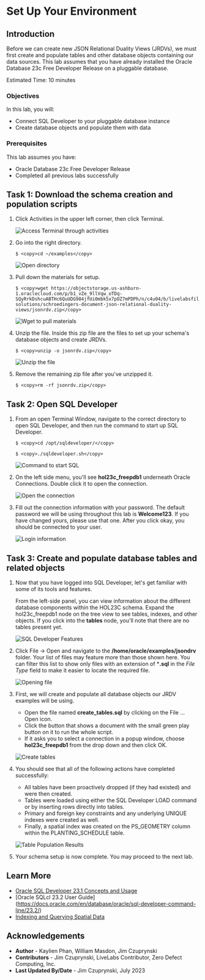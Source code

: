 # Set Up Your Environment

## Introduction

Before we can create new JSON Relational Duality Views (JRDVs), we must first create and populate tables and other database objects containing our data sources. This lab assumes that you have already installed the Oracle Database 23c Free Developer Release on a pluggable database.
<!--and have started ORDS-->

Estimated Time: 10 minutes

### Objectives

In this lab, you will:

- Connect SQL Developer to your pluggable database instance
- Create database objects and populate them with data

### Prerequisites

This lab assumes you have:
- Oracle Database 23c Free Developer Release
- Completed all previous labs successfully

## Task 1: Download the schema creation and population scripts

1. Click Activities in the upper left corner, then click Terminal.

    <!-- Select File -> New Tab since ORDS is running in your current Terminal tab.-->

    ![Access Terminal through activities](images/activities-terminal.png)

2. Go into the right directory.

    ```
    $ <copy>cd ~/examples</copy>
    ```

    ![Open directory](images/directory.png)

3. Pull down the materials for setup.

    ```
    $ <copy>wget https://objectstorage.us-ashburn-1.oraclecloud.com/p/b1_vZe_9llVqw_oTDq-SQyRrkDshcuABTHc6QuUDG984jfUi0mbk5x7pOZ7mPDPh/n/c4u04/b/livelabsfiles/o/partner-solutions/schroedingers-document-json-relational-duality-views/jsonrdv.zip</copy>
    ```

    ![Wget to pull materials](images/material-pulldown-setup.png)

4. Unzip the file. Inside this zip file are the files to set up your schema's database objects and create JRDVs.

    ```
    $ <copy>unzip -o jsonrdv.zip</copy>
    ```

    ![Unzip the file](images/unzip-file.png)

5. Remove the remaining zip file after you've unzipped it.

    ```
    $ <copy>rm -rf jsonrdv.zip</copy>
    ```

    <!-- ![Remaining zip file removed](images/remove-zip.png) -->

## Task 2: Open SQL Developer

1. From an open Terminal Window, navigate to the correct directory to open SQL Developer, and then run the command to start up SQL Developer. 

    ```
    $ <copy>cd /opt/sqldeveloper/</copy>
    ```
    ```
    $ <copy>./sqldeveloper.sh</copy>
    ```

    ![Command to start SQL](images/start-sqldeveloper.png)

3. On the left side menu, you'll see **hol23c_freepdb1** underneath Oracle Connections. Double click it to open the connection.


    ![Open the connection](images/hol23c-connection.png)

4. Fill out the connection information with your password. The default password we will be using throughout this lab is **Welcome123**. If you have changed yours, please use that one. After you click okay, you should be connected to your user.

    ![Login information](images/login-connection.png)

## Task 3: Create and populate database tables and related objects

1. Now that you have logged into SQL Developer, let's get familiar with some of its tools and features.

    From the left-side panel, you can view information about the different database components within the HOL23C schema. Expand the hol23c_freepdb1 node on the tree view to see tables, indexes, and other objects. If you click into the **tables** node, you'll note that there are no tables present yet.

    ![SQL Developer Features](images/explore-sqldeveloper.png)

2. Click File -> Open and navigate to the **/home/oracle/examples/jsondrv** folder. Your list of files may feature more than those shown here. You can filter this list to show only files with an extension of ***.sql** in the *File Type* field to make it easier to locate the required file.

    ![Opening file](images/file-open.png)

3. First, we will create and populate all database objects our JRDV examples will be using.

    - Open the file named **create_tables.sql** by clicking on the File ... Open icon.
    - Click the button that shows a document with the small green play button on it to run the whole script.
    - If it asks you to select a connection in a popup window, choose **hol23c_freepdb1** from the drop down and then click OK.

    ![Create tables](./images/create_tables.png)

4.  You should see that all of the following actions have completed successfully:

    - All tables have been proactively dropped (if they had existed) and were then created.
    - Tables were loaded using either the SQL Developer LOAD command or by inserting rows directly into tables.
    - Primary and foreign key constraints and any underlying UNIQUE indexes were created as well.
    - Finally, a spatial index was created on the PS\_GEOMETRY column within the PLANTING\_SCHEDULE table.

    ![Table Population Results](./images/post-schema-population.png)

5. Your schema setup is now complete. You may proceed to the next lab.

## Learn More
- [Oracle SQL Developer 23.1 Concepts and Usage](https://docs.oracle.com/en/database/oracle/sql-developer/23.1/rptug/sql-developer-concepts-usage.html#GUID-464C045C-FBDF-417A-A20B-037D294B3BDA)
- [Oracle SQLcl 23.2 User Guide] (https://docs.oracle.com/en/database/oracle/sql-developer-command-line/23.2/)
- [Indexing and Querying Spatial Data](https://docs.oracle.com/en/database/oracle/oracle-database/23/spatl/indexing-querying-spatial-data.html)

## Acknowledgements
* **Author** - Kaylien Phan, William Masdon, Jim Czuprynski
* **Contributors** - Jim Czuprynski, LiveLabs Contributor, Zero Defect Computing, Inc.
* **Last Updated By/Date** - Jim Czuprynski, July 2023
